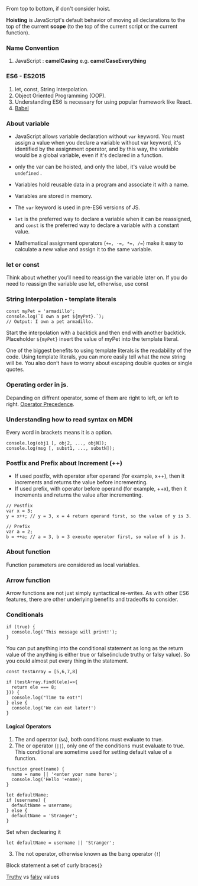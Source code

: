 From top to bottom, if don't consider hoist.

**Hoisting** is JavaScript's default behavior of moving all declarations to the top of the current **scope** (to the top of the current script or the current function).

### Name Convention

1. JavaScript : **camelCasing** e.g. **camelCaseEverything**

### ES6 - ES2015

1. let, const, String Interpolation.
2. Object Oriented Programming (OOP).
3. Understanding ES6 is necessary for using popular framework like React.
4. [Babel](https://babeljs.io/docs/en/config-files)

### About variable
* JavaScript allows variable declaration without `var` keyword. You must assign a value when you declare a variable without var keyword, it's identified by the assignment operator, and by this way, the variable would be a global variable, even if it's declared in a function.
* only the var can be hoisted, and only the label, it's value would be `undefined` .
* Variables hold reusable data in a program and associate it with a name.
* Variables are stored in memory.
* The `var` keyword is used in pre-ES6 versions of JS.
* `let` is the preferred way to declare a variable when it can be reassigned, and `const` is the preferred way to declare a variable with a constant value.

* Mathematical assignment operators (`+=, -=, *=, /=`) make it easy to calculate a new value and assign it to the same variable.

### let or const

Think about whether you’ll need to reassign the variable later on. If you do need to reassign the variable use let, otherwise, use const

### String Interpolation - template literals

```
const myPet = 'armadillo';
console.log(`I own a pet ${myPet}.`);
// Output: I own a pet armadillo.
```
Start the interpolation with a backtick and then end with another backtick.
Placeholder `${myPet}` insert the value of myPet into the template literal. 

One of the biggest benefits to using template literals is the readability of the code. Using template literals, you can more easily tell what the new string will be. You also don’t have to worry about escaping double quotes or single quotes.

### Operating order in js.

Depanding on diffrent operator, some of them are right to left, or left to right.
[Operator Precedence](https://developer.mozilla.org/en-US/docs/Web/JavaScript/Reference/Operators/Operator_Precedence).

### Understanding how to read syntax on MDN

Every word in brackets means it is a option.
```
console.log(obj1 [, obj2, ..., objN]);
console.log(msg [, subst1, ..., substN]);
```

### Postfix and Prefix about Increment (++)

* If used postfix, with operator after operand (for example, x++), then it increments and returns the value before incrementing.
* If used prefix, with operator before operand (for example, ++x), then it increments and returns the value after incrementing.


```
// Postfix 
var x = 3;
y = x++; // y = 3, x = 4 return operand first, so the value of y is 3.

// Prefix
var a = 2;
b = ++a; // a = 3, b = 3 execute operator first, so value of b is 3.
```

### About function 

Function parameters are considered as local variables.

### Arrow function 

Arrow functions are not just simply syntactical re-writes. As with other ES6 features, there are other underlying benefits and tradeoffs to consider.


### Conditionals
```
if (true) {
  console.log('This message will print!'); 
} 
```
You can put anything into the conditional statement as long as the return value of the anything is either true or false(include truthy or falsy value). So you could almost put every thing in the statement.
```
const testArray = [5,6,7,8]

if (testArray.find((ele)=>{
  return ele === 8;
})) {
  console.log("Time to eat!")
} else {
  console.log('We can eat later!')
}
```

#### Logical Operators

1. The and operator (`&&`),  both conditions must evaluate to true.
2. The or operator (`||`), only one of the conditions must evaluate to true. This conditional are sometime used for setting default value of a function.
```
function greet(name) {
  name = name || '<enter your name here>';
  console.log('Hello '+name);
}
```
```
let defaultName;
if (username) {
  defaultName = username;
} else {
  defaultName = 'Stranger';
}
```
Set when declearing it
```
let defaultName = username || 'Stranger';
```
3. The not operator, otherwise known as the bang operator (`!`)

Block statement a set of curly braces`{}`

[Truthy](https://developer.mozilla.org/en-US/docs/Glossary/Truthy) vs [falsy](https://developer.mozilla.org/en-US/docs/Glossary/Falsy) values
